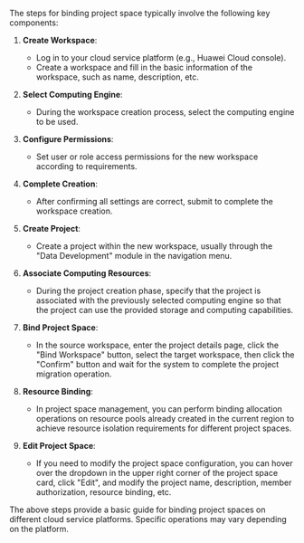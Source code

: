 The steps for binding project space typically involve the following key components:

1. **Create Workspace**:

   - Log in to your cloud service platform (e.g., Huawei Cloud console).
   - Create a workspace and fill in the basic information of the workspace, such as name, description, etc.

2. **Select Computing Engine**:

   - During the workspace creation process, select the computing engine to be used.

3. **Configure Permissions**:

   - Set user or role access permissions for the new workspace according to requirements.

4. **Complete Creation**:

   - After confirming all settings are correct, submit to complete the workspace creation.

5. **Create Project**:

   - Create a project within the new workspace, usually through the "Data Development" module in the navigation menu.

6. **Associate Computing Resources**:

   - During the project creation phase, specify that the project is associated with the previously selected computing engine so that the project can use the provided storage and computing capabilities.

7. **Bind Project Space**:

   - In the source workspace, enter the project details page, click the "Bind Workspace" button, select the target workspace, then click the "Confirm" button and wait for the system to complete the project migration operation.

8. **Resource Binding**:

   - In project space management, you can perform binding allocation operations on resource pools already created in the current region to achieve resource isolation requirements for different project spaces.

9. **Edit Project Space**:
   - If you need to modify the project space configuration, you can hover over the dropdown in the upper right corner of the project space card, click "Edit", and modify the project name, description, member authorization, resource binding, etc.

The above steps provide a basic guide for binding project spaces on different cloud service platforms. Specific operations may vary depending on the platform.